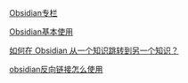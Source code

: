 [Obsidian专栏](https://mp.weixin.qq.com/s/9d511oJNCK0Ivy7zGppOOw)

[Obsidian基本使用](https://mp.weixin.qq.com/s/AS_SVHUUrPud5BT2JpaN3g)



[ 如何在 Obsidian 从一个知识跳转到另一个知识？](https://mp.weixin.qq.com/s/5SfuSkSSXJNuw_5bK4Ee5Q)

[obsidian反向链接怎么使用](https://mp.weixin.qq.com/s/UA8UbfRW27cozIqHGYeb8A)









